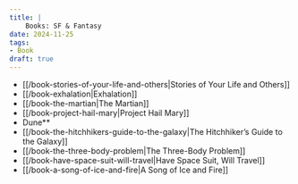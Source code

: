 ```yaml
---
title: |
    Books: SF & Fantasy
date: 2024-11-25
tags:
- Book
draft: true
---
```


- [[/book-stories-of-your-life-and-others|Stories of Your Life and Others]]
- [[/book-exhalation|Exhalation]]
- [[/book-the-martian|The Martian]]
- [[/book-project-hail-mary|Project Hail Mary]]
- Dune**
- [[/book-the-hitchhikers-guide-to-the-galaxy|The Hitchhiker’s Guide to the Galaxy]]
- [[/book-the-three-body-problem|The Three-Body Problem]]
- [[/book-have-space-suit-will-travel|Have Space Suit, Will Travel]]
- [[/book-a-song-of-ice-and-fire|A Song of Ice and Fire]]